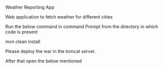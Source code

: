 Weather Reporting App

Web application to fetch weather for different cities

Run the below command in command Prompt from the directory in which code is present

mvn clean install

Please deploy the war in the tomcat server.

After that open the below mentioned 
